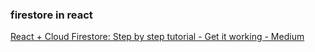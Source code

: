 ###  firestore in react


[React + Cloud Firestore: Step by step tutorial - Get it working - Medium](https://medium.com/get-it-working/get-googles-firestore-working-with-react-c78f198d2364 "React + Cloud Firestore: Step by step tutorial - Get it working - Medium")


 

```

```
